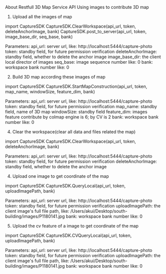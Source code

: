 About
Restfull 3D Map Service API
Using images to contribute 3D map

1. Upload all the images of map

import CaptureSDK
CaptureSDK.ClearWorkspace(api_url, token, deleteAnchorImage, bank)
CaptureSDK.post_to_server(api_url, token, image_base_dir, seq_base, bank)

Parameters:
api_url: server url, like: http://localhost:5444/capture-photo
token: standby field, for future permission verification
deleteAnchorImage: standby field, whether to delete the anchor image
image_base_dir: the client local director of images
seq_base: image sequence number like: 0
bank: workspace bank number like: 0

2. Build 3D map according these images of map

import CaptureSDK
CaptureSDK.StartMapConstruction(api_url, token, map_name, windowSize, feature_dim, bank)

Parameters:
api_url: server url, like: http://localhost:5444/capture-photo
token: standby field, for future permission verification
map_name: standby field, name of 3D map
windowSize: standby field
feature_dim: images feature contribute by colmap engine is 6; by CV is 2
bank: workspace bank number like: 0

4. Clear the workspace(clear all data and files related the map)

import CaptureSDK
CaptureSDK.ClearWorkspace(api_url, token, deleteAnchorImage, bank)

Parameters:
api_url: server url, like: http://localhost:5444/capture-photo
token: standby field, for future permission verification
deleteAnchorImage: standby field, whether to delete the anchor image


4. Upload one image to get coordinate of the map

import CaptureSDK
CaptureSDK.QueryLocal(api_url, token, uploadImagePath, bank)

Parameters:
api_url: server url, like: http://localhost:5444/capture-photo
token: standby field, for future permission verification
uploadImagePath: the client image's full file path, like: /Users/akui/Desktop/south-building/images/P1180141.jpg
bank: workspace bank number like: 0


5. Upload the cv feature of a image to get coordinate of the map

import CaptureSDK
CaptureSDK.CVQueryLocal(api_url, token, uploadImagePath, bank)

Parameters:
api_url: server url, like: http://localhost:5444/capture-photo
token: standby field, for future permission verification
uploadImagePath: the client image's full file path, like: /Users/akui/Desktop/south-building/images/P1180141.jpg
bank: workspace bank number like: 0